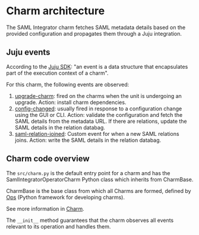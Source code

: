 # Charm architecture

The SAML Integrator charm fetches SAML metadata details based on the provided configuration and propagates them through a Juju integration.

## Juju events

According to the [Juju SDK](https://juju.is/docs/sdk/event): "an event is a data structure that encapsulates part of the execution context of a charm".

For this charm, the following events are observed:

1. [upgrade-charm](https://juju.is/docs/sdk/upgrade-charm-event): fired on the charms when the unit is undergoing an upgrade. Action: install charm dependencies.
2. [config-changed](https://juju.is/docs/sdk/config-changed-event): usually fired in response to a configuration change using the GUI or CLI. Action: validate the configuration and fetch the SAML details from the metadata URL. If there are relations, update the SAML details in the relation databag.
3. [saml-relation-joined](https://juju.is/docs/sdk/relation-name-relation-joined-event): Custom event for when a new SAML relations joins. Action: write the SAML details in the relation databag.

## Charm code overview

The `src/charm.py` is the default entry point for a charm and has the SamlIntegratorOperatorCharm Python class which inherits from CharmBase.

CharmBase is the base class from which all Charms are formed, defined by [Ops](https://juju.is/docs/sdk/ops) (Python framework for developing charms).

See more information in [Charm](https://juju.is/docs/sdk/constructs#heading--charm).

The `__init__` method guarantees that the charm observes all events relevant to its operation and handles them.